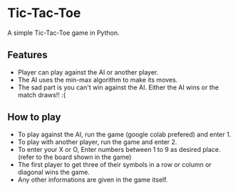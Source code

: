 # Tic-Tac-Toe

A simple Tic-Tac-Toe game in Python.

## Features

* Player can play against the AI or another player.
* The AI uses the min-max algorithm to make its moves.
* The sad part is you can't win against the AI. Either the AI wins or the match draws!! :(

## How to play

* To play against the AI, run the game (google colab prefered) and enter 1.
* To play with another player, run the game and enter 2.
* To enter your X or O, Enter numbers between 1 to 9 as desired place. (refer to the board shown in the game)
* The first player to get three of their symbols in a row or column or diagonal wins the game.
* Any other informations are given in the game itself.
